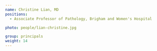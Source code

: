 ```yaml
---
name: Christine Lian, MD
positions:
  - Associate Professor of Pathology, Brigham and Women's Hospital

photo: people/lian-christine.jpg

group: principals
weight: 14
---
```

